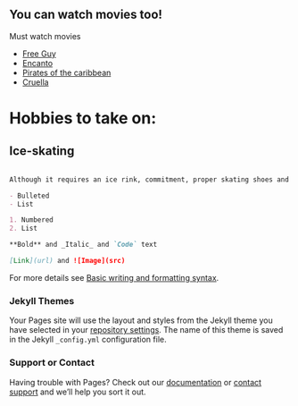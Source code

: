 ## You can watch movies too!

Must watch movies
* [Free Guy](https://www.imdb.com/title/tt6264654/)
* [Encanto](https://www.imdb.com/title/tt2953050/)
* [Pirates of the caribbean](https://www.imdb.com/title/tt0325980/)
* [Cruella](https://www.imdb.com/title/tt3228774/?ref_=fn_al_tt_1)

# Hobbies to take on:

## Ice-skating

```markdown

Although it requires an ice rink, commitment, proper skating shoes and time, ice-skating is a fun way to strengthen your core and leg muscles.

- Bulleted
- List

1. Numbered
2. List

**Bold** and _Italic_ and `Code` text

[Link](url) and ![Image](src)
```

For more details see [Basic writing and formatting syntax](https://docs.github.com/en/github/writing-on-github/getting-started-with-writing-and-formatting-on-github/basic-writing-and-formatting-syntax).

### Jekyll Themes

Your Pages site will use the layout and styles from the Jekyll theme you have selected in your [repository settings](https://github.com/SpaghettiBollognese/SpaghettiBollognese.github.io/settings/pages). The name of this theme is saved in the Jekyll `_config.yml` configuration file.

### Support or Contact

Having trouble with Pages? Check out our [documentation](https://docs.github.com/categories/github-pages-basics/) or [contact support](https://support.github.com/contact) and we’ll help you sort it out.

